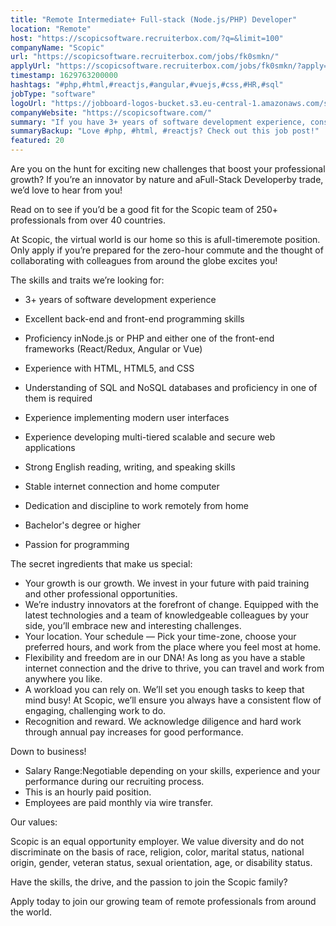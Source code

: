 ```yaml
---
title: "Remote Intermediate+ Full-stack (Node.js/PHP) Developer"
location: "Remote"
host: "https://scopicsoftware.recruiterbox.com/?q=&limit=100"
companyName: "Scopic"
url: "https://scopicsoftware.recruiterbox.com/jobs/fk0smkn/"
applyUrl: "https://scopicsoftware.recruiterbox.com/jobs/fk0smkn/?apply=true"
timestamp: 1629763200000
hashtags: "#php,#html,#reactjs,#angular,#vuejs,#css,#HR,#sql"
jobType: "software"
logoUrl: "https://jobboard-logos-bucket.s3.eu-central-1.amazonaws.com/scopic"
companyWebsite: "https://scopicsoftware.com/"
summary: "If you have 3+ years of software development experience, consider applying to Scopic's job post for a new remote intermediate+ full-stack."
summaryBackup: "Love #php, #html, #reactjs? Check out this job post!"
featured: 20
---
```


Are you on the hunt for exciting new challenges that boost your professional growth? If you’re an innovator by nature and aFull-Stack Developerby trade, we’d love to hear from you!

Read on to see if you’d be a good fit for the Scopic team of 250+ professionals from over 40 countries.

At Scopic, the virtual world is our home so this is afull-timeremote position. Only apply if you’re prepared for the zero-hour commute and the thought of collaborating with colleagues from around the globe excites you!

The skills and traits we’re looking for:

*   3+ years of software development experience
*   Excellent back-end and front-end programming skills
*   Proficiency inNode.js or PHP and either one of the front-end frameworks (React/Redux, Angular or Vue)
*   Experience with HTML, HTML5, and CSS
*   Understanding of SQL and NoSQL databases and proficiency in one of them is required
    
*   Experience implementing modern user interfaces
*   Experience developing multi-tiered scalable and secure web applications
*   Strong English reading, writing, and speaking skills
*   Stable internet connection and home computer
*   Dedication and discipline to work remotely from home
*   Bachelor's degree or higher
*   Passion for programming

The secret ingredients that make us special:

*   Your growth is our growth. We invest in your future with paid training and other professional opportunities.
*   We’re industry innovators at the forefront of change. Equipped with the latest technologies and a team of knowledgeable colleagues by your side, you’ll embrace new and interesting challenges.
*   Your location. Your schedule — Pick your time-zone, choose your preferred hours, and work from the place where you feel most at home.
*   Flexibility and freedom are in our DNA! As long as you have a stable internet connection and the drive to thrive, you can travel and work from anywhere you like.
*   A workload you can rely on. We’ll set you enough tasks to keep that mind busy! At Scopic, we’ll ensure you always have a consistent flow of engaging, challenging work to do.
*   Recognition and reward. We acknowledge diligence and hard work through annual pay increases for good performance.

Down to business!

*   Salary Range:Negotiable depending on your skills, experience and your performance during our recruiting process.
*   This is an hourly paid position.
*   Employees are paid monthly via wire transfer.

Our values:

Scopic is an equal opportunity employer. We value diversity and do not discriminate on the basis of race, religion, color, marital status, national origin, gender, veteran status, sexual orientation, age, or disability status.

Have the skills, the drive, and the passion to join the Scopic family?

Apply today to join our growing team of remote professionals from around the world.
